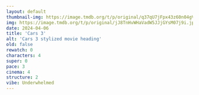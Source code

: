 ```yaml
---
layout: default
thumbnail-img: https://image.tmdb.org/t/p/original/q37qU7jFpx43z60n04gVoZMqIAv.png
img: https://image.tmdb.org/t/p/original/jJ8TnHvWHaVadW5JJjGYsM07j9i.jpg
date: 2024-04-06
title: 'Cars 3'
alt: 'Cars 3 stylized movie heading'
old: false
rewatch: 0
characters: 4
super: 0
pace: 3
cinema: 4
structure: 2
vibe: Underwhelmed
---
```

